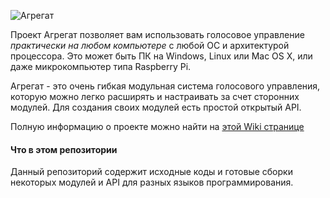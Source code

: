 ![Агрегат](https://github.com/uzyovoys/aggregate/raw/master/Aggregate-logo.png)

Проект Агрегат позволяет вам использовать голосовое управление _практически на любом компьютере_ с любой ОС и архитектурой процессора.
Это может быть ПК на Windows, Linux или Mac OS X, или даже микрокомпьютер типа Raspberry Pi.

Агрегат - это очень гибкая модульная система голосового управления, которую можно легко расширять и настраивать за счет сторонних модулей.
Для создания своих модулей есть простой открытый API.

Полную информацию о проекте можно найти на [этой Wiki странице](https://github.com/uzyovoys/aggregate/wiki)

#### Что в этом репозитории
Данный репозиторий содержит исходные коды и готовые сборки некоторых модулей и API для разных языков программирования.
